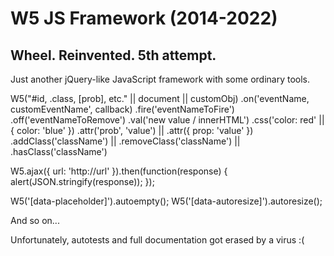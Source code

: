 # W5 JS Framework (2014-2022)

## Wheel. Reinvented. 5th attempt. 

Just another jQuery-like JavaScript framework with some ordinary tools.

W5("#id, .class, [prob], etc." || document || customObj)
	.on('eventName, customEventName', callback)
	.fire('eventNameToFire')
	.off('eventNameToRemove')
	.val('new value / innerHTML')
	.css('color: red' || { color: 'blue' })
	.attr('prob', 'value') || .attr({ prop: 'value' })
	.addClass('className') || .removeClass('className') || .hasClass('className')
	
W5.ajax({ url: 'http://url' }).then(function(response) {
	alert(JSON.stringify(response));
});
	
W5('[data-placeholder]').autoempty();
W5('[data-autoresize]').autoresize();

And so on...

Unfortunately, autotests and full documentation got erased by a virus :(

